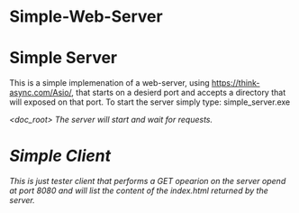 # Simple-Web-Server

Simple Server
=============

This is a simple implemenation of a web-server, using https://think-async.com/Asio/, that starts on a desierd port and accepts a directory that will exposed on that port.
To start the server simply type: simple_server.exe <address> <port> <doc_root>
The server will start and wait for requests.
  
Simple Client
=============

This is just tester client that performs a GET opearion on the server opend at port 8080 and will list the content of the index.html returned by the server.
